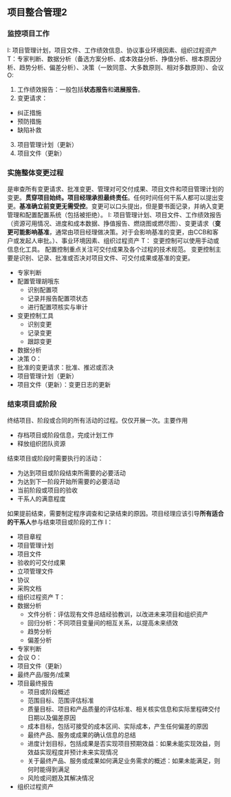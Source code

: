 
















## 项目整合管理2
### 监控项目工作
I: 项目管理计划，项目文件、工作绩效信息、协议事业环境因素、组织过程资产
T：专家判断、数据分析（备选方案分析、成本效益分析、挣值分析、根本原因分析、趋势分析、偏差分析）、决策（一致同意、大多数原则、相对多数原则）、会议
O: 
1. 工作绩效报告：一般包括**状态报告**和**进展报告**。
2. 变更请求：
  - 纠正措施
  - 预防措施
  - 缺陷补救
3. 项目管理计划（更新）
4. 项目文件（更新）

### 实施整体变更过程
是审查所有变更请求、批准变更、管理对可交付成果、项目文件和项目管理计划的变更。**贯穿项目始终。项目经理承担最终责任**。任何时间任何干系人都可以提出变更。**基准确立前变更无需受控**。变更可以口头提出，但是要书面记录，并纳入变更管理和配置配置系统（包括被拒绝）。
I: 项目管理计划、项目文件、工作绩效报告（资源可用情况、进度和成本数据、挣值报告、燃烧图或燃尽图）、变更请求（**变更可能影响基准**，通常由项目经理做决策。对于会影响基准的变更，由CCB和客户或发起人审批。）、事业环境因素、组织过程资产
T：
变更控制可以使用手动或信息化工具。
配置控制重点关注可交付成果及各个过程的技术规范。
变更控制主要是识别、记录、批准或否决对项目文件、可交付成果或基准的变更。
- 专家判断
- 配置管理胡哦东
  - 识别配置项
  - 记录并报告配置项状态
  - 进行配置项核实与审计
- 变更控制工具
  - 识别变更  
  - 记录变更
  - 跟踪变更
- 数据分析
- 决策
O：
- 批准的变更请求：批准、推迟或否决
- 项目管理计划（更新）
- 项目文件（更新）：变更日志的更新

### 结束项目或阶段
终结项目、阶段或合同的所有活动的过程。仅仅开展一次。主要作用
- 存档项目或阶段信息，完成计划工作
- 释放组织团队资源

结束项目或阶段时需要执行的活动：
- 为达到项目或阶段结束所需要的必要活动
- 为达到下一阶段开始所需要的必要活动
- 当前阶段或项目的验收
- 干系人的满意程度

如果提前结束，需要制定程序调查和记录结束的原因。项目经理应该引导**所有适合的干系人**参与结束项目或阶段的工作
I：
- 项目章程
- 项目管理计划
- 项目文件
- 验收的可交付成果
- 立项管理文件
- 协议
- 采购文档
- 组织过程资产
T： 
- 数据分析
  - 文件分析：评估现有文件总结经验教训，以改进未来项目和组织资产
  - 回归分析：不同项目变量间的相互关系，以提高未来绩效
  - 趋势分析
  - 偏差分析
- 专家判断
- 会议
O：
- 项目文件（更新）
- 最终产品/服务/成果
- 项目最终报告
  - 项目或阶段概述
  - 范围目标、范围评估标准
  - 质量目标、项目和产品质量的评估标准、相关核实信息和实际里程碑交付日期以及偏差原因
  - 成本目标，包括可接受的成本区间、实际成本，产生任何偏差的原因
  - 最终产品、服务或成果的确认信息的总结
  - 进度计划目标，包括成果是否实现项目预期效益：如果未能实现效益，则效益实现程度并预计未来实现情况
  - 关于最终产品、服务或成果如何满足业务需求的概述：如果未能满足，则何时能得到满足
  - 风险或问题及其解决情况
- 组织过程资产